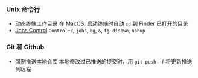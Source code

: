 ### Unix 命令行

- [动态终端工作目录](command-line/auto-working-directory.md) 在 MacOS, 启动终端时自动 `cd` 到 Finder 已打开的目录
- [Jobs Control](command-line/jobs-control.md) `Control+Z`, `jobs`, `bg`, `&`, `fg`, `disown`, `nohup`

### Git 和 Github

- [强制推送本地仓库](git-and-github/git-push-force.md) 本地修改过已推送的提交时，用 `git push -f` 将更新推送到远程
